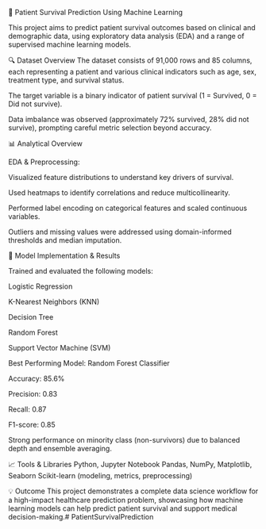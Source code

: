 🏥 Patient Survival Prediction Using Machine Learning

This project aims to predict patient survival outcomes based on clinical and demographic data, using exploratory data analysis (EDA) and a range of supervised machine learning models.

🔍 Dataset Overview
The dataset consists of 91,000 rows and 85 columns, each representing a patient and various clinical indicators such as age, sex, treatment type, and survival status.

The target variable is a binary indicator of patient survival (1 = Survived, 0 = Did not survive).

Data imbalance was observed (approximately 72% survived, 28% did not survive), prompting careful metric selection beyond accuracy.

📊 Analytical Overview

EDA & Preprocessing:

Visualized feature distributions to understand key drivers of survival.

Used heatmaps to identify correlations and reduce multicollinearity.

Performed label encoding on categorical features and scaled continuous variables.

Outliers and missing values were addressed using domain-informed thresholds and median imputation.

🤖 Model Implementation & Results

Trained and evaluated the following models:

Logistic Regression

K-Nearest Neighbors (KNN)

Decision Tree

Random Forest

Support Vector Machine (SVM)

Best Performing Model: Random Forest Classifier

Accuracy: 85.6%

Precision: 0.83

Recall: 0.87

F1-score: 0.85

Strong performance on minority class (non-survivors) due to balanced depth and ensemble averaging.

📈 Tools & Libraries
Python, Jupyter Notebook
Pandas, NumPy, Matplotlib, Seaborn
Scikit-learn (modeling, metrics, preprocessing)

💡 Outcome
This project demonstrates a complete data science workflow for a high-impact healthcare prediction problem, showcasing how machine learning models can help predict patient survival and support medical decision-making.# PatientSurvivalPrediction

